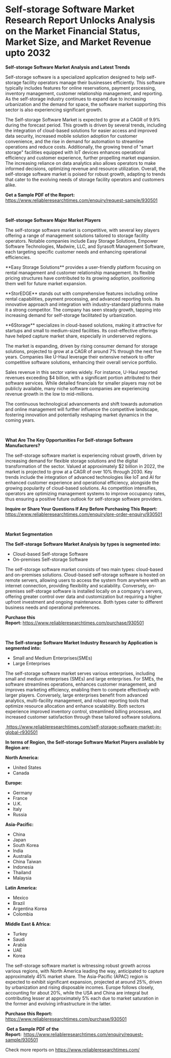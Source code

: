 <p><h1>Self-storage Software Market Research Report Unlocks Analysis on the Market Financial Status, Market Size, and Market Revenue upto 2032</h1></p><p><strong>Self-storage Software Market Analysis and Latest Trends</strong></p>
<p><p>Self-storage software is a specialized application designed to help self-storage facility operators manage their businesses efficiently. This software typically includes features for online reservations, payment processing, inventory management, customer relationship management, and reporting. As the self-storage industry continues to expand due to increasing urbanization and the demand for space, the software market supporting this sector is also experiencing significant growth.</p><p>The Self-storage Software Market is expected to grow at a CAGR of 9.9% during the forecast period. This growth is driven by several trends, including the integration of cloud-based solutions for easier access and improved data security, increased mobile solution adoption for customer convenience, and the rise in demand for automation to streamline operations and reduce costs. Additionally, the growing trend of "smart storage" facilities equipped with IoT devices enhances operational efficiency and customer experience, further propelling market expansion. The increasing reliance on data analytics also allows operators to make informed decisions, optimizing revenue and resource utilization. Overall, the self-storage software market is poised for robust growth, adapting to trends that cater to the evolving needs of storage facility operators and customers alike.</p></p>
<p><strong>Get a Sample PDF of the Report:&nbsp;</strong> <a href="https://www.reliableresearchtimes.com/enquiry/request-sample/930501?utm_campaign=2624&utm_medium=2&utm_source=Github&utm_content=ia&utm_term=21032025&utm_id=self-storage-software">https://www.reliableresearchtimes.com/enquiry/request-sample/930501</a></p>
<p>&nbsp;</p>
<p><strong>Self-storage Software Major Market Players</strong></p>
<p><p>The self-storage software market is competitive, with several key players offering a range of management solutions tailored to storage facility operators. Notable companies include Easy Storage Solutions, Empower Software Technologies, Madwire, LLC, and Syrasoft Management Software, each targeting specific customer needs and enhancing operational efficiencies.</p><p>**Easy Storage Solutions** provides a user-friendly platform focusing on rental management and customer relationship management. Its flexible pricing structures have contributed to its growing adoption, positioning them well for future market expansion.</p><p>**StorEDGE** stands out with comprehensive features including online rental capabilities, payment processing, and advanced reporting tools. Its innovative approach and integration with industry-standard platforms make it a strong competitor. The company has seen steady growth, tapping into increasing demand for self-storage facilitated by urbanization.</p><p>**6Storage** specializes in cloud-based solutions, making it attractive for startups and small to medium-sized facilities. Its cost-effective offerings have helped capture market share, especially in underserved regions.</p><p>The market is expanding, driven by rising consumer demand for storage solutions, projected to grow at a CAGR of around 7% through the next five years. Companies like U-Haul leverage their extensive network to offer competitive software solutions, enhancing their overall service portfolio.</p><p>Sales revenue in this sector varies widely. For instance, U-Haul reported revenues exceeding $4 billion, with a significant portion attributed to their software services. While detailed financials for smaller players may not be publicly available, many niche software companies are experiencing revenue growth in the low to mid-millions.</p><p>The continuous technological advancements and shift towards automation and online management will further influence the competitive landscape, fostering innovation and potentially reshaping market dynamics in the coming years.</p></p>
<p>&nbsp;</p>
<p><strong>What Are The Key Opportunities For Self-storage Software Manufacturers?</strong></p>
<p><p>The self-storage software market is experiencing robust growth, driven by increasing demand for flexible storage solutions and the digital transformation of the sector. Valued at approximately $2 billion in 2022, the market is projected to grow at a CAGR of over 10% through 2030. Key trends include the integration of advanced technologies like IoT and AI for enhanced customer experience and operational efficiency, alongside the growing popularity of cloud-based solutions. As competition intensifies, operators are optimizing management systems to improve occupancy rates, thus ensuring a positive future outlook for self-storage software providers.</p></p>
<p><strong>Inquire or Share Your Questions If Any Before Purchasing This Report:</strong> <a href="https://www.reliableresearchtimes.com/enquiry/pre-order-enquiry/930501?utm_campaign=2624&utm_medium=2&utm_source=Github&utm_content=ia&utm_term=21032025&utm_id=self-storage-software">https://www.reliableresearchtimes.com/enquiry/pre-order-enquiry/930501</a></p>
<p>&nbsp;</p>
<p><strong>Market Segmentation</strong></p>
<p><strong>The Self-storage Software Market Analysis by types is segmented into:</strong></p>
<p><ul><li>Cloud-based Self-storage Software</li><li>On-premises Self-storage Software</li></ul></p>
<p><p>The self-storage software market consists of two main types: cloud-based and on-premises solutions. Cloud-based self-storage software is hosted on remote servers, allowing users to access the system from anywhere with an internet connection, providing flexibility and scalability. Conversely, on-premises self-storage software is installed locally on a company's servers, offering greater control over data and customization but requiring a higher upfront investment and ongoing maintenance. Both types cater to different business needs and operational preferences.</p></p>
<p><strong>Purchase this Report:&nbsp;</strong><a href="https://www.reliableresearchtimes.com/purchase/930501?utm_campaign=2624&utm_medium=2&utm_source=Github&utm_content=ia&utm_term=21032025&utm_id=self-storage-software">https://www.reliableresearchtimes.com/purchase/930501</a></p>
<p>&nbsp;</p>
<p><strong>The Self-storage Software Market Industry Research by Application is segmented into:</strong></p>
<p><ul><li>Small and Medium Enterprises(SMEs)</li><li>Large Enterprises</li></ul></p>
<p><p>The self-storage software market serves various enterprises, including small and medium enterprises (SMEs) and large enterprises. For SMEs, the software streamlines operations, enhances customer management, and improves marketing efficiency, enabling them to compete effectively with larger players. Conversely, large enterprises benefit from advanced analytics, multi-facility management, and robust reporting tools that optimize resource allocation and enhance scalability. Both sectors experience improved inventory control, streamlined billing processes, and increased customer satisfaction through these tailored software solutions.</p></p>
<p><a href="https://www.reliableresearchtimes.com/self-storage-software-market-in-global-r930501?utm_campaign=2624&utm_medium=2&utm_source=Github&utm_content=ia&utm_term=21032025&utm_id=self-storage-software">&nbsp;https://www.reliableresearchtimes.com/self-storage-software-market-in-global-r930501</a></p>
<p><strong>In terms of Region, the Self-storage Software Market Players available by Region are:</strong></p>
<p>
    <p> <strong> North America: </strong>
        <ul>
            <li>United States</li>
            <li>Canada</li>
        </ul>
        </p> 
    <p> <strong> Europe: </strong>
        <ul>
            <li>Germany</li>
            <li>France</li>
            <li>U.K.</li>
            <li>Italy</li>
            <li>Russia</li>
        </ul>
        </p> 
    <p> <strong> Asia-Pacific: </strong>
        <ul>
            <li>China</li>
            <li>Japan</li>
            <li>South Korea</li>
            <li>India</li>
            <li>Australia</li>
            <li>China Taiwan</li>
            <li>Indonesia</li>
            <li>Thailand</li>
            <li>Malaysia</li>
        </ul>
        </p> 
    <p> <strong> Latin America: </strong>
        <ul>
            <li>Mexico</li>
            <li>Brazil</li>
            <li>Argentina Korea</li>
            <li>Colombia</li>
        </ul>
        </p> 
    <p> <strong> Middle East & Africa: </strong>
        <ul>
            <li>Turkey</li>
            <li>Saudi</li>
            <li>Arabia</li>
            <li>UAE</li>
            <li>Korea</li>
        </ul>
    </p>
    </p>
<p><p>The self-storage software market is witnessing robust growth across various regions, with North America leading the way, anticipated to capture approximately 45% market share. The Asia-Pacific (APAC) region is expected to exhibit significant expansion, projected at around 25%, driven by urbanization and rising disposable incomes. Europe follows closely, accounting for about 20%, while the USA and China are integral but contributing lesser at approximately 5% each due to market saturation in the former and evolving infrastructure in the latter.</p></p>
<p><strong>Purchase this Report: </strong><a href="https://www.reliableresearchtimes.com/purchase/930501?utm_campaign=2624&utm_medium=2&utm_source=Github&utm_content=ia&utm_term=21032025&utm_id=self-storage-software">https://www.reliableresearchtimes.com/purchase/930501</a></p>
<p>&nbsp;<strong>Get a Sample PDF of the Report:&nbsp;&nbsp;</strong><a href="https://www.reliableresearchtimes.com/enquiry/request-sample/930501?utm_campaign=2624&utm_medium=2&utm_source=Github&utm_content=ia&utm_term=21032025&utm_id=self-storage-software">https://www.reliableresearchtimes.com/enquiry/request-sample/930501</a></p>
<p><strong></strong></p>
<p>Check more reports on <a href="https://www.reliableresearchtimes.com/?utm_campaign=2624&utm_medium=2&utm_source=Github&utm_content=ia&utm_term=21032025&utm_id=self-storage-software">https://www.reliableresearchtimes.com/</a></p>